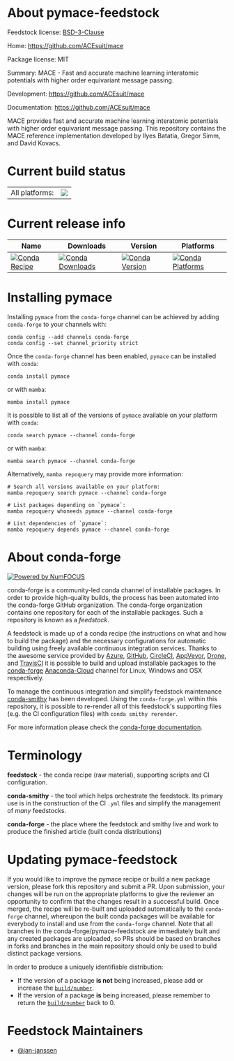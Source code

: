 About pymace-feedstock
======================

Feedstock license: [BSD-3-Clause](https://github.com/conda-forge/pymace-feedstock/blob/main/LICENSE.txt)

Home: https://github.com/ACEsuit/mace

Package license: MIT

Summary: MACE - Fast and accurate machine learning interatomic potentials with higher order equivariant message passing.

Development: https://github.com/ACEsuit/mace

Documentation: https://github.com/ACEsuit/mace

MACE provides fast and accurate machine learning interatomic
potentials with higher order equivariant message passing. This
repository contains the MACE reference implementation developed
by Ilyes Batatia, Gregor Simm, and David Kovacs.


Current build status
====================


<table><tr><td>All platforms:</td>
    <td>
      <a href="https://dev.azure.com/conda-forge/feedstock-builds/_build/latest?definitionId=19239&branchName=main">
        <img src="https://dev.azure.com/conda-forge/feedstock-builds/_apis/build/status/pymace-feedstock?branchName=main">
      </a>
    </td>
  </tr>
</table>

Current release info
====================

| Name | Downloads | Version | Platforms |
| --- | --- | --- | --- |
| [![Conda Recipe](https://img.shields.io/badge/recipe-pymace-green.svg)](https://anaconda.org/conda-forge/pymace) | [![Conda Downloads](https://img.shields.io/conda/dn/conda-forge/pymace.svg)](https://anaconda.org/conda-forge/pymace) | [![Conda Version](https://img.shields.io/conda/vn/conda-forge/pymace.svg)](https://anaconda.org/conda-forge/pymace) | [![Conda Platforms](https://img.shields.io/conda/pn/conda-forge/pymace.svg)](https://anaconda.org/conda-forge/pymace) |

Installing pymace
=================

Installing `pymace` from the `conda-forge` channel can be achieved by adding `conda-forge` to your channels with:

```
conda config --add channels conda-forge
conda config --set channel_priority strict
```

Once the `conda-forge` channel has been enabled, `pymace` can be installed with `conda`:

```
conda install pymace
```

or with `mamba`:

```
mamba install pymace
```

It is possible to list all of the versions of `pymace` available on your platform with `conda`:

```
conda search pymace --channel conda-forge
```

or with `mamba`:

```
mamba search pymace --channel conda-forge
```

Alternatively, `mamba repoquery` may provide more information:

```
# Search all versions available on your platform:
mamba repoquery search pymace --channel conda-forge

# List packages depending on `pymace`:
mamba repoquery whoneeds pymace --channel conda-forge

# List dependencies of `pymace`:
mamba repoquery depends pymace --channel conda-forge
```


About conda-forge
=================

[![Powered by
NumFOCUS](https://img.shields.io/badge/powered%20by-NumFOCUS-orange.svg?style=flat&colorA=E1523D&colorB=007D8A)](https://numfocus.org)

conda-forge is a community-led conda channel of installable packages.
In order to provide high-quality builds, the process has been automated into the
conda-forge GitHub organization. The conda-forge organization contains one repository
for each of the installable packages. Such a repository is known as a *feedstock*.

A feedstock is made up of a conda recipe (the instructions on what and how to build
the package) and the necessary configurations for automatic building using freely
available continuous integration services. Thanks to the awesome service provided by
[Azure](https://azure.microsoft.com/en-us/services/devops/), [GitHub](https://github.com/),
[CircleCI](https://circleci.com/), [AppVeyor](https://www.appveyor.com/),
[Drone](https://cloud.drone.io/welcome), and [TravisCI](https://travis-ci.com/)
it is possible to build and upload installable packages to the
[conda-forge](https://anaconda.org/conda-forge) [Anaconda-Cloud](https://anaconda.org/)
channel for Linux, Windows and OSX respectively.

To manage the continuous integration and simplify feedstock maintenance
[conda-smithy](https://github.com/conda-forge/conda-smithy) has been developed.
Using the ``conda-forge.yml`` within this repository, it is possible to re-render all of
this feedstock's supporting files (e.g. the CI configuration files) with ``conda smithy rerender``.

For more information please check the [conda-forge documentation](https://conda-forge.org/docs/).

Terminology
===========

**feedstock** - the conda recipe (raw material), supporting scripts and CI configuration.

**conda-smithy** - the tool which helps orchestrate the feedstock.
                   Its primary use is in the construction of the CI ``.yml`` files
                   and simplify the management of *many* feedstocks.

**conda-forge** - the place where the feedstock and smithy live and work to
                  produce the finished article (built conda distributions)


Updating pymace-feedstock
=========================

If you would like to improve the pymace recipe or build a new
package version, please fork this repository and submit a PR. Upon submission,
your changes will be run on the appropriate platforms to give the reviewer an
opportunity to confirm that the changes result in a successful build. Once
merged, the recipe will be re-built and uploaded automatically to the
`conda-forge` channel, whereupon the built conda packages will be available for
everybody to install and use from the `conda-forge` channel.
Note that all branches in the conda-forge/pymace-feedstock are
immediately built and any created packages are uploaded, so PRs should be based
on branches in forks and branches in the main repository should only be used to
build distinct package versions.

In order to produce a uniquely identifiable distribution:
 * If the version of a package **is not** being increased, please add or increase
   the [``build/number``](https://docs.conda.io/projects/conda-build/en/latest/resources/define-metadata.html#build-number-and-string).
 * If the version of a package **is** being increased, please remember to return
   the [``build/number``](https://docs.conda.io/projects/conda-build/en/latest/resources/define-metadata.html#build-number-and-string)
   back to 0.

Feedstock Maintainers
=====================

* [@jan-janssen](https://github.com/jan-janssen/)

